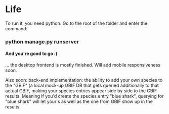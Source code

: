 # Life

To run it, you need python.
Go to the root of the folder and enter the command:

### python manage.py runserver

#### And you're good to go :)

... the desktop frontend is mostly finished. Will add mobile responsiveness soon.

Also soon: back-end implementation: the ability to add your own species to the "GBIF" (a local mock-up GBIF DB that gets queried additionally to that actual GBIF, making your species entries appear side by side to the GBIF results. Meaning if you'd create the species entry "blue shark", querying for "blue shark" will let your's as well as the one from GBIF show up in the results.
